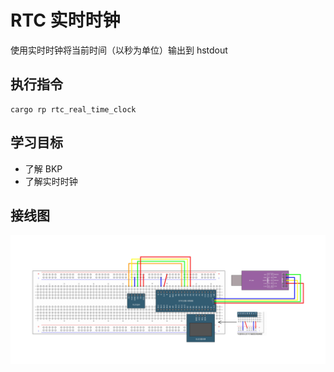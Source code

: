 # RTC 实时时钟

使用实时时钟将当前时间（以秒为单位）输出到 hstdout

## 执行指令

```shell
cargo rp rtc_real_time_clock
```

## 学习目标

- 了解 BKP
- 了解实时时钟

## 接线图

![](../../../images/wiring_diagram/11-2%20硬件SPI读写W25Q64.jpg)
